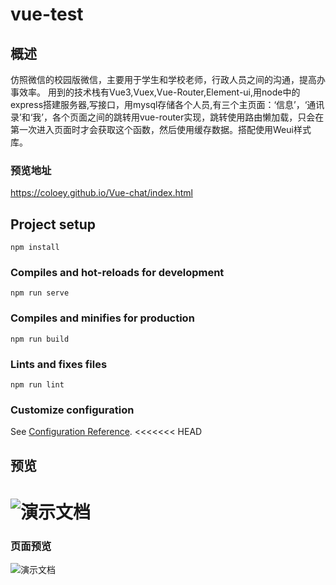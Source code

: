 # vue-test


## 概述

仿照微信的校园版微信，主要用于学生和学校老师，行政人员之间的沟通，提高办事效率。 用到的技术栈有Vue3,Vuex,Vue-Router,Element-ui,用node中的express搭建服务器,写接口，用mysql存储各个人员,有三个主页面：‘信息’，‘通讯录’和‘我’，各个页面之间的跳转用vue-router实现，跳转使用路由懒加载，只会在第一次进入页面时才会获取这个函数，然后使用缓存数据。搭配使用Weui样式库。

### 预览地址
https://coloey.github.io/Vue-chat/index.html

## Project setup

```
npm install
```

### Compiles and hot-reloads for development
```
npm run serve
```

### Compiles and minifies for production
```
npm run build
```

### Lints and fixes files
```
npm run lint
```

### Customize configuration
See [Configuration Reference](https://cli.vuejs.org/config/).
<<<<<<< HEAD

## 预览

![演示文档](演示文档.gif)
=======
### 页面预览
![演示文档](https://user-images.githubusercontent.com/71813516/154300503-44231130-8ab2-459e-bd49-f1a92337ddb7.gif)

